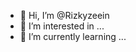 - 👋 Hi, I’m @Rizkyzeein
- 👀 I’m interested in ...
- 🌱 I’m currently learning ...

<!---
Rizkyzeein/Rizkyzeein is a ✨ special ✨ repository because its `README.md` (this file) appears on your GitHub profile.
You can click the Preview link to take a look at your changes.
--->
